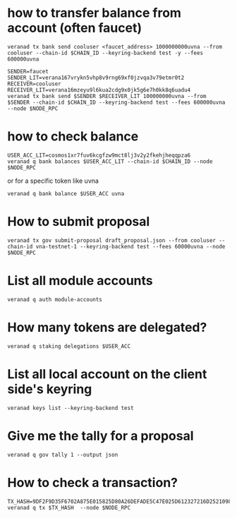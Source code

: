 


# how to transfer balance from account (often faucet)

```
veranad tx bank send cooluser <faucet_address> 1000000000uvna --from cooluser --chain-id $CHAIN_ID --keyring-backend test -y --fees 600000uvna
```


```
SENDER=faucet
SENDER_LIT=verana167vrykn5vhp8v9rng69xf0jzvqa3v79etmr0t2
RECEIVER=cooluser
RECEIVER_LIT=verana16mzeyu9l6kua2cdg9x0jk5g6e7h0kk8q6uadu4
veranad tx bank send $SENDER $RECEIVER_LIT 100000000uvna --from $SENDER --chain-id $CHAIN_ID --keyring-backend test --fees 600000uvna --node $NODE_RPC
```

# how to check balance

```
USER_ACC_LIT=cosmos1xr7fuv6kcgfzw9mct8lj3v2y2fkehjheqqpza6
veranad q bank balances $USER_ACC_LIT --chain-id $CHAIN_ID --node $NODE_RPC
```

or for a specific token like uvna
```
veranad q bank balance $USER_ACC uvna
```

# How to submit proposal

```
veranad tx gov submit-proposal draft_proposal.json --from cooluser --chain-id vna-testnet-1 --keyring-backend test --fees 60000uvna --node $NODE_RPC
```

# List all module accounts

```
veranad q auth module-accounts
```


# How many tokens are delegated?
```
veranad q staking delegations $USER_ACC
```

# List all local account on the client side's keyring
```
veranad keys list --keyring-backend test
```

# Give me the tally for a proposal
```
veranad q gov tally 1 --output json
```

# How to check a transaction?

```
TX_HASH=9DF2F9D35F6702A875E015825D80A26DEFADE5C47E025D612327216D2521098A
veranad q tx $TX_HASH  --node $NODE_RPC
```